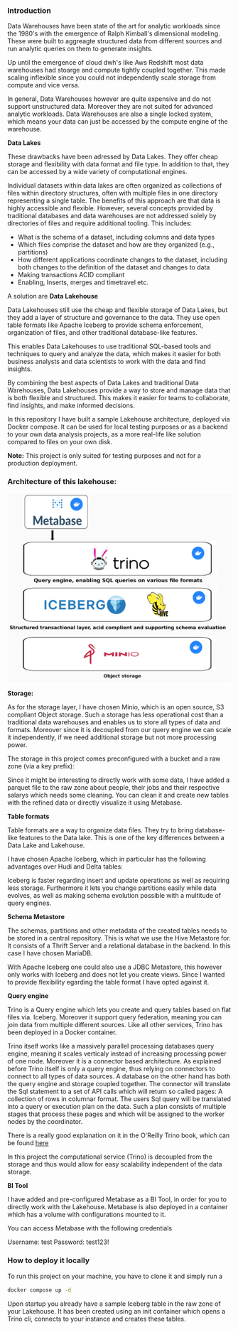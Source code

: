 ### Introduction 

Data Warehouses have been state of the art for analytic workloads since the 1980's with the emergence of Ralph Kimball's dimensional modeling. These were built to aggreagte structured data from different sources and run analytic queries on them to generate insights. 

Up until the emergence of cloud dwh's like Aws Redshift most data warehouses had stoarge and compute tightly coupled together. This made scaling inflexible since you could not independently scale storage from compute and vice versa. 

In general, Data Warehouses however are quite expensive and do not support unstructured data. Moreover they are not suited for advanced analytic workloads. Data Warehouses are also a single locked system, which means your data can just be accessed by the compute engine of the warehouse. 

__Data Lakes__

These drawbacks have been adressed by Data Lakes. They offer cheap storage and flexibility with data format and file type. In addition to that, they can be accessed by a wide variety of computational engines.

Individual datasets within data lakes are often organized as collections of files within directory structures, often with multiple files in one directory representing a single table. The benefits of this approach are that data is highly accessible and flexible. 
However, several concepts provided by traditional databases and data warehouses are not addressed solely by directories of files and require additional tooling. This includes:

- What is the schema of a dataset, including columns and data types
- Which files comprise the dataset and how are they organized (e.g., partitions)
- How different applications coordinate changes to the dataset, including both changes to the definition of the dataset and changes to data
- Making transactions ACID compliant 
- Enabling, Inserts, merges and timetravel etc. 

A solution are __Data Lakehouse__

Data Lakehouses still use the cheap and flexible storage of Data Lakes, but they add a layer of structure and governance to the data. They use open table formats like Apache Iceberg to provide schema enforcement, organization of files, and other traditional database-like features.

This enables Data Lakehouses to use traditional SQL-based tools and techniques to query and analyze the data, which makes it easier for both business analysts and data scientists to work with the data and find insights.

By combining the best aspects of Data Lakes and traditional Data Warehouses, Data Lakehouses provide a way to store and manage data that is both flexible and structured. This makes it easier for teams to collaborate, find insights, and make informed decisions.

In this repository I have built a sample Lakehouse architecture, deployed via Docker compose. It can be used for local testing purposes or as a backend to your own data analysis projects, as a more real-life like solution compared to files on your own disk.

__Note:__ This project is only suited for testing purposes and not for a production deployment.

### Architecture of this lakehouse:

![](.images/architecture.png)

**Storage:**

As for the storage layer, I have chosen Minio, which is an open source, S3 compliant Object storage. Such a storage has less operational cost than a traditional data warehouses and enables us to store all types of data and formats. Moreover since it is decoupled from our query engine we can scale it independently, if we need additional storage but not more processing power. 

The storage in this project comes preconfigured with a bucket and a raw zone (via a key prefix):


Since it might be interesting to directly work with some data, I have added a parquet file to the raw zone about people, their jobs and their respective salarys which needs some cleaning. You can clean it and create new tables with the refined data or directly visualize it using Metabase.

**Table formats**

Table formats are a way to organize data files. They try to bring database-like features to the Data lake. This is one of the key differences between a Data Lake and Lakehouse. 

I have chosen Apache Iceberg, which in particular has the following advantages over Hudi and Delta tables:  

Iceberg is faster regarding insert and update operations as well as requiring less storage. 
Furthermore it lets you change partitions easily while data evolves, as well as making schema evolution possible with a multitude of query engines. 

**Schema Metastore**

The schemas, partitions and other metadata of the created tables needs to be stored in a central repository. This is what we use the Hive Metastore for. It consists of a Thrift Server and a relational database in the backend. In this case I have chosen MariaDB. 

With Apache Iceberg one could also use a JDBC Metastore, this however only works with Iceberg and does not let you create views. Since I wanted to provide flexibility egarding the table format I have opted against it.

**Query engine**

Trino is a Query engine which lets you create and query tables based on flat files via. Iceberg. Moreover it support query federation, meaning you can join data from multiple different sources. Like all other services, Trino has been deployed in a Docker container.  

Trino itself works like a massively parallel processing databases query engine, meaning it scales verticaly instead of increasing processing power of one node. Moreover it is a connector based architecture. As explained before Trino itself is only a query engine, thus relying on connectors to connect to all types of data sources. A database on the other hand has both the query engine and storage coupled together. The connector will translate the Sql statement to a set of API calls which will return so called pages: A collection of rows in columnar format. The users Sql query will be translated into a query or execution plan on the data. Such a plan consists of multiple stages that process these pages and which will be assigned to the worker nodes by the coordinator. 

There is a really good explanation on it in the O'Reilly Trino book, which can be found [here](https://www.oreilly.com/library/view/trino-the-definitive/9781098107703/ch04.html#fig-task-split)

In this project the computational service (Trino) is decoupled from the storage and thus would allow for easy scalability independent of the data storage. 

**BI Tool**

I have added and pre-configured Metabase as a BI Tool, in order for you to directly work with the Lakehouse. Metabase is also deployed in a container which has a volume with configurations mounted to it.

You can access Metabase with the following credentials

Username: test
Password: test123!

### How to deploy it locally 

To run this project on your machine, you have to clone it and simply run a

```bash
docker compose up -d
```

Upon startup you already have a sample Iceberg table in the raw zone of your Lakehouse. It has been created using an init container which opens a Trino cli, connects to your instance and creates these tables. 